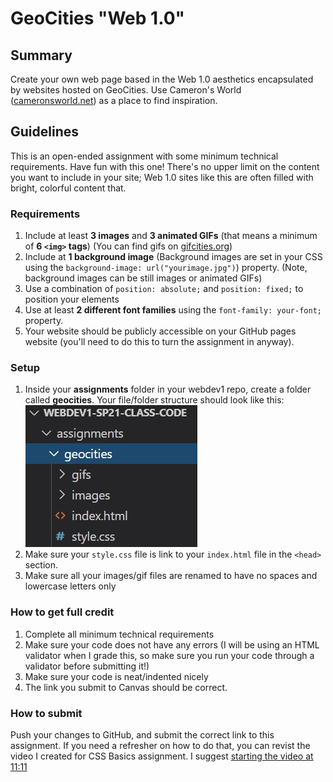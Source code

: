 # GeoCities "Web 1.0" 

## **Summary**
Create your own web page based in the Web 1.0 aesthetics encapsulated by websites hosted on GeoCities. Use Cameron's World ([cameronsworld.net](https://www.cameronsworld.net/)) as a place to find inspiration.

## **Guidelines**
This is an open-ended assignment with some minimum technical requirements. Have fun with this one! There's no upper limit on the content you want to include in your site; Web 1.0 sites like this are often filled with bright, colorful content that.

### **Requirements**
1. Include at least **3 images** and **3 animated GIFs** (that means a minimum of **6 `<img>` tags**) (You can find gifs on [gifcities.org](https://gifcities.org))
2. Include at **1 background image** (Background images are set in your CSS using the `background-image: url("yourimage.jpg")`) property. (Note, background images can be still images or animated GIFs)
3. Use a combination of `position: absolute;` and `position: fixed;` to position your elements
4. Use at least **2 different font families** using the `font-family: your-font;` property.
5. Your website should be publicly accessible on your GitHub pages website (you'll need to do this to turn the assignment in anyway).

### **Setup**
1. Inside your **assignments** folder in your webdev1 repo, create a folder called **geocities**. Your file/folder structure should look like this:
   ![Assignment 04 File/Folder structure](images/assignment04_files.jpg)
2. Make sure your `style.css` file is link to your `index.html` file in the `<head>` section.
3. Make sure all your images/gif files are renamed to have no spaces and lowercase letters only

### **How to get full credit**
1. Complete all minimum technical requirements
2. Make sure your code does not have any errors (I will be using an HTML validator when I grade this, so make sure you run your code through a validator before submitting it!)
3. Make sure your code is neat/indented nicely
4. The link you submit to Canvas should be correct.

### **How to submit**
Push your changes to GitHub, and submit the correct link to this assignment. If you need a refresher on how to do that, you can revist the video I created for CSS Basics assignment. I suggest [starting the video at 11:11](https://www.youtube.com/watch?v=88QYmFPqAkA&t=671s)